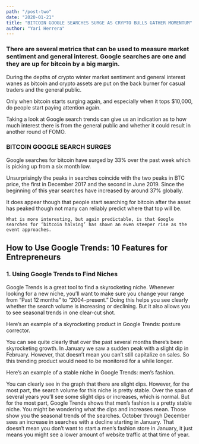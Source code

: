 ```yaml
---
path: "/post-two"
date: "2020-01-21"
title: "BITCOIN GOOGLE SEARCHES SURGE AS CRYPTO BULLS GATHER MOMENTUM"
author: "Yari Herrera"
---
```


  <h3 class=" margin-bottom-small margin-top-small">
    There are several metrics that can be used to measure market sentiment and general interest. Google searches are one and they are up for bitcoin by a big margin.
  </h3>

  <p class="paragraph">
  During the depths of crypto winter market sentiment and general interest wanes as bitcoin and crypto assets are put on the back burner for casual traders and the general public.

  Only when bitcoin starts surging again, and especially when it tops $10,000, do people start paying attention again.

  Taking a look at Google search trends can give us an indication as to how much interest there is from the general public and whether it could result in another round of FOMO.
  </p>

  <h3 class=" margin-bottom-small margin-top-small">
    BITCOIN GOOGLE SEARCH SURGES
  </h3>

  <p class="paragraph">
    Google searches for bitcoin have surged by 33% over the past week which is picking up from a six month low.
  </p>

  <p class="paragraph">
    Unsurprisingly the peaks in searches coincide with the two peaks in BTC price, the first in December 2017 and the second in June 2019. Since the beginning of this year searches have increased by around 37% globally.
  </p>



   <p class="paragraph">
    It does appear though that people start searching for bitcoin after the asset has peaked though not many can reliably predict where that top will be.

    What is more interesting, but again predictable, is that Google searches for ‘bitcoin halving’ has shown an even steeper rise as the event approaches.
  </p>

  <h2 class=" margin-bottom-small margin-top-small">How to Use Google Trends: 10 Features for Entrepreneurs</h2>

   <h3 class=" margin-bottom-small margin-top-small">
      1. Using Google Trends to Find Niches
  </h3>

  <p class="paragraph">
    Google Trends is a great tool to find a skyrocketing niche. Whenever looking for a new niche, you’ll want to make sure you change your range from “Past 12 months” to “2004-present.” Doing this helps you see clearly whether the search volume is increasing or declining. But it also allows you to see seasonal trends in one clear-cut shot.
  </p>

  <p class="paragraph">
     Here’s an example of a skyrocketing product in Google Trends: posture corrector.
  </p>

  <p class="paragraph">
     You can see quite clearly that over the past several months there’s been skyrocketing growth. In January we saw a sudden peak with a slight dip in February. However, that doesn’t mean you can’t still capitalize on sales. So this trending product would need to be monitored for a while longer.
  </p>

  <p class="paragraph">
     Here’s an example of a stable niche in Google Trends: men’s fashion.
  </p>

  <p class="paragraph">
     You can clearly see in the graph that there are slight dips. However, for the most part, the search volume for this niche is pretty stable. Over the span of several years you’ll see some slight dips or increases, which is normal. But for the most part, Google Trends shows that men’s fashion is a pretty stable niche. You might be wondering what the dips and increases mean. Those show you the seasonal trends of the searches. October through December sees an increase in searches with a decline starting in January. That doesn’t mean you don’t want to start a men’s fashion store in January, it just means you might see a lower amount of website traffic at that time of year.
  </p>
  

